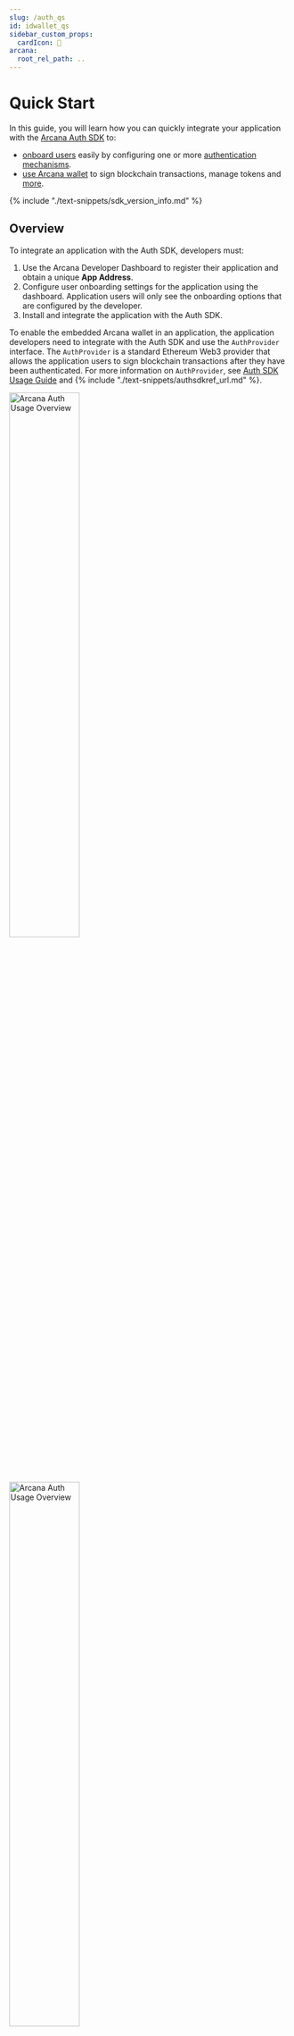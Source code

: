```yaml
---
slug: /auth_qs
id: idwallet_qs
sidebar_custom_props:
  cardIcon: 🛫
arcana:
  root_rel_path: ..
---
```


# Quick Start

In this guide, you will learn how you can quickly integrate your application with the [Arcana Auth SDK]({{page.meta.arcana.root_rel_path}}/concepts/authsdk.md) to:

* [onboard users]({{page.meta.arcana.root_rel_path}}/howto/onboard_users/index.md) easily by configuring one or more [authentication mechanisms]({{page.meta.arcana.root_rel_path}}/concepts/authtype/arcanaauth.md#supported-authentication-mechanisms).
* [use Arcana wallet]({{page.meta.arcana.root_rel_path}}/howto/arcana_wallet/index.md) to sign blockchain transactions, manage tokens and [more]({{page.meta.arcana.root_rel_path}}/concepts/anwallet/index.md).

{% include "./text-snippets/sdk_version_info.md" %}

## Overview

To integrate an application with the Auth SDK, developers must:

1. Use the Arcana Developer Dashboard to register their application and obtain a unique **App Address**.
2. Configure user onboarding settings for the application using the dashboard. Application users will only see the onboarding options that are configured by the developer.
3. Install and integrate the application with the Auth SDK.

To enable the embedded Arcana wallet in an application, the application developers need to integrate with the Auth SDK and use the `AuthProvider` interface. The `AuthProvider` is a standard Ethereum Web3 provider that allows the application users to sign blockchain transactions after they have been authenticated. For more information on `AuthProvider`, see [Auth SDK Usage Guide]({{page.meta.arcana.root_rel_path}}/walletsdk/wallet_usage.md) and {% include "./text-snippets/authsdkref_url.md" %}.

<img src="/img/an_auth_usage_overview_light.png#only-light" alt="Arcana Auth Usage Overview" width="50%"/>
<img src="/img/an_auth_usage_overview_dark.png#only-dark" alt="Arcana Auth Usage Overview" width="50%"/>

## Register & Configure

First [register and configure]({{page.meta.arcana.root_rel_path}}/howto/config_dapp.md) your application using the Arcana dashboard. As part of registration, a unique value, **App Address**, is assigned to each application. This is required for integrating the application with the Auth SDK.

Developers must choose one or more options to onboard users and [configure social login]({{page.meta.arcana.root_rel_path}}/howto/config_social_providers.md). This ensures that only the configured onboarding options are enabled in the Auth SDK. 

!!! note "Enable multiple login options"

    Web3 application developers can configure [one or more authentication mechanisms]({{page.meta.arcana.root_rel_path}}/howto/onboard_users/index.md) using the dashboard and allow users to pick one of the available options to log in.

!!! caution "User Onboarding options"

    If the application is registered but not configured for any social login providers, by default, [passwordless login]({{page.meta.arcana.root_rel_path}}/howto/onboard_users/wallet_pwdless_login.md) is the only option that is enabled for the application users.

## Install Auth SDK

{% include "./code-snippets/auth_install.md" %}

## Integrate Application

Follow these instructions [to integrate your application]({{page.meta.arcana.root_rel_path}}/howto/integrate_auth/index.md) with the Arcana Auth SDK. 

!!! tip "AuthProvider"

      Once you have installed and integrated your application, you can use the standard Ethereum Web3 Provider, `AuthProvider` in your application and call SDK functions for onboarding users and signing blockchain transactions. See [how to enable and use Arcana wallet]({{page.meta.arcana.root_rel_path}}/howto/arcana_wallet/index.md) for more details.

### Onboard Users

After installing and integrating with the Auth SDK, application developers can add code to onboard users. Two options are available depending on how much customization is needed for your use case.

1. Use [plug-and-play]({{page.meta.arcana.root_rel_path}}/howto/onboard_users/wallet_plugnplay.md) feature to quickly enable the default pop-up user login interface. Developers are not required to build any user login UI. Application users can choose one of the authentication mechanisms configured by developers when the plug and play default UI offered by the Auth SDK shows up in the context of the application.

2. Build custom UI for your application and call Auth SDK functions for enabling [social authentication]({{page.meta.arcana.root_rel_path}}/howto/onboard_users/build_social/index.md) and the [passwordless option]({{page.meta.arcana.root_rel_path}}/howto/onboard_users/wallet_pwdless_login.md) for the application users.

### Sign Blockchain Transactions

Use the `AuthProvider` in your application and call standard JSON RPC Web3 wallet functions programmatically. Manage user experience for signing blockchain transactions with [wallet visibility settings]({{page.meta.arcana.root_rel_path}}/concepts/anwallet/walletuimodes.md). Enable authenticated users to [sign blockchain transactions]({{page.meta.arcana.root_rel_path}}/howto/arcana_wallet/wallet_sign.md), send and receive tokens, NFTs and [more]({{page.meta.arcana.root_rel_path}}/howto/arcana_wallet/index.md) using the Arcana Web3 wallet.

## Examples

Here are some examples of Auth SDK usage:

1. Check out how to integrate your application with Auth SDK and enable Web2-like familiar user onboarding via [Google]({{page.meta.arcana.root_rel_path}}/howto/onboard_users/build_social/wallet_google_oauth.md), [passwordless login]({{page.meta.arcana.root_rel_path}}/howto/onboard_users/wallet_pwdless_login.md).

2. Manage Web3 user experience for signing blockchain transactions with the Arcana wallet:

     - Enable authenticated users [to sign blockchain transactions]({{page.meta.arcana.root_rel_path}}/howto/arcana_wallet/wallet_sign.md) by setting the Arcana wallet visibility parameter while instantiating the `AuthProvider`. 
     - Use pre-configured, supported blockchains or [add other EVM-compatible networks programmatically]({{page.meta.arcana.root_rel_path}}/howto/arcana_wallet/wallet_add_switch_ntwk.md) as per your application requirements.
     - Enable application users to check account balances, send or receive ERC-20, ERC-721 and ERC-1155 tokens, deploy smart contracts, interact with smart contracts, switch networks, manage NFT collections, and [more]({{page.meta.arcana.root_rel_path}}/howto/arcana_wallet/index.md).  
  
## Developer & User Guides

  For more details on how users interact with the Arcana wallet, see [Arcana wallet User Guide]({{page.meta.arcana.root_rel_path}}/howto/wallet_ui.md). 
  
  Developers can refer to the [Auth SDK Usage Guide]({{page.meta.arcana.root_rel_path}}/walletsdk/wallet_usage.md) and the {% include "./text-snippets/authsdkref_url.md" %} for SDK usage details.

## See also

* [User Authentication]({{page.meta.arcana.root_rel_path}}/concepts/authtype/arcanaauth.md)
* [Video Tutorials]({{page.meta.arcana.root_rel_path}}/tutorials/videos/an_academy.md)
* [Configuring Arcana wallet visibility modes]({{page.meta.arcana.root_rel_path}}/howto/arcana_wallet/config_wallet_modes.md)
* [Handling Auth SDK error messages]({{page.meta.arcana.root_rel_path}}/walletsdk/wallet_err.md)
* [Auth SDK Usage Guide]({{page.meta.arcana.root_rel_path}}/walletsdk/wallet_usage.md)
* {% include "./text-snippets/authsdkref_url.md" %}
